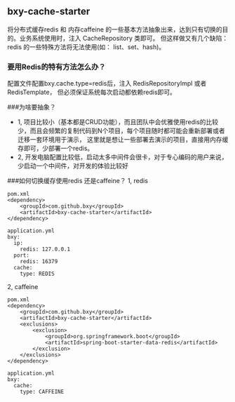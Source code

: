 ## bxy-cache-starter

将分布式缓存redis 和 内存caffeine 的一些基本方法抽象出来，达到只有切换的目的。业务系统使用时，注入 CacheRepository 类即可。
但这样做又有几个缺陷： redis 的一些特殊方法将无法使用(如： list、set、hash)。

### 要用Redis的特有方法怎么办？
配置文件配置bxy.cache.type=redis后，注入 RedisRepositoryImpl 或者 RedisTemplate， 但必须保证系统每次启动都依赖redis即可。


###为啥要抽象？
- 1, 项目比较小（基本都是CRUD功能），而且团队中会优雅使用redis的比较少，而且会频繁的复制代码到N个项目，每个项目随时都可能会重新部署或者迁移一套环境用于演示，
这里就是想让一些部署去演示的项目，直接用内存缓存即可，少部署一个redis。
- 2, 开发电脑配置比较低，启动太多中间件会很卡，对于专心编码的用户来说，少启动一个中间件，对开发的体验比较好




###如何切换缓存使用redis 还是caffeine？
1, redis
```
pom.xml
<dependency>
    <groupId>com.github.bxy</groupId>
    <artifactId>bxy-cache-starter</artifactId>
</dependency>

application.yml
bxy:
  ip:
    redis: 127.0.0.1
  port:
    redis: 16379
  cache:
    type: REDIS
```
2, caffeine
```
pom.xml
<dependency>
    <groupId>com.github.bxy</groupId>
    <artifactId>bxy-cache-starter</artifactId>
    <exclusions>
        <exclusion>
            <groupId>org.springframework.boot</groupId>
            <artifactId>spring-boot-starter-data-redis</artifactId>
        </exclusion>
    </exclusions>
</dependency>

application.yml
bxy:
  cache:
    type: CAFFEINE
```
